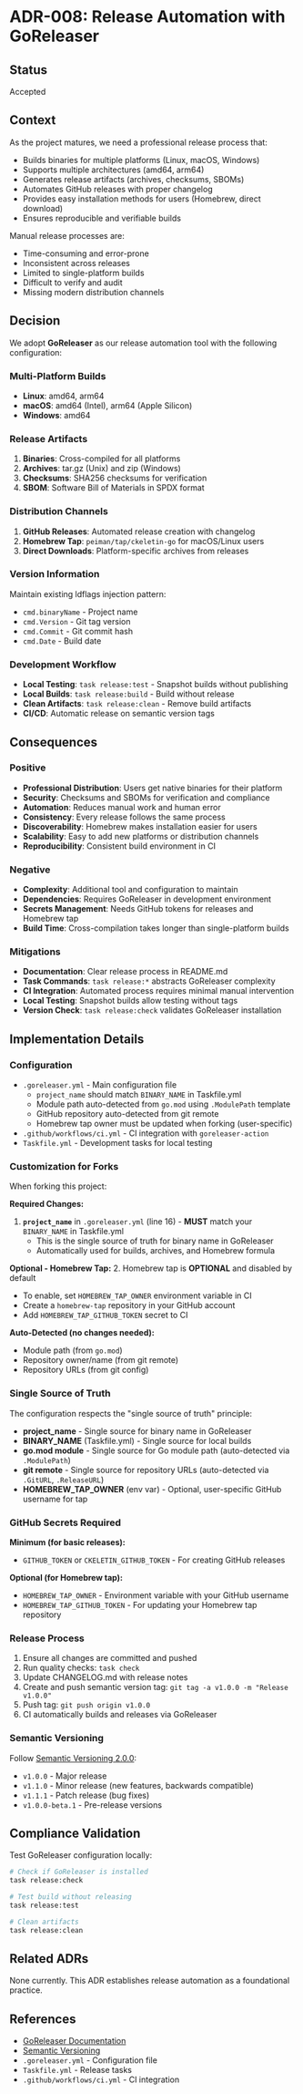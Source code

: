 # ADR-008: Release Automation with GoReleaser

## Status
Accepted

## Context

As the project matures, we need a professional release process that:
- Builds binaries for multiple platforms (Linux, macOS, Windows)
- Supports multiple architectures (amd64, arm64)
- Generates release artifacts (archives, checksums, SBOMs)
- Automates GitHub releases with proper changelog
- Provides easy installation methods for users (Homebrew, direct download)
- Ensures reproducible and verifiable builds

Manual release processes are:
- Time-consuming and error-prone
- Inconsistent across releases
- Limited to single-platform builds
- Difficult to verify and audit
- Missing modern distribution channels

## Decision

We adopt **GoReleaser** as our release automation tool with the following configuration:

### Multi-Platform Builds
- **Linux**: amd64, arm64
- **macOS**: amd64 (Intel), arm64 (Apple Silicon)
- **Windows**: amd64

### Release Artifacts
1. **Binaries**: Cross-compiled for all platforms
2. **Archives**: tar.gz (Unix) and zip (Windows)
3. **Checksums**: SHA256 checksums for verification
4. **SBOM**: Software Bill of Materials in SPDX format

### Distribution Channels
1. **GitHub Releases**: Automated release creation with changelog
2. **Homebrew Tap**: `peiman/tap/ckeletin-go` for macOS/Linux users
3. **Direct Downloads**: Platform-specific archives from releases

### Version Information
Maintain existing ldflags injection pattern:
- `cmd.binaryName` - Project name
- `cmd.Version` - Git tag version
- `cmd.Commit` - Git commit hash
- `cmd.Date` - Build date

### Development Workflow
- **Local Testing**: `task release:test` - Snapshot builds without publishing
- **Local Builds**: `task release:build` - Build without release
- **Clean Artifacts**: `task release:clean` - Remove build artifacts
- **CI/CD**: Automatic release on semantic version tags

## Consequences

### Positive

- **Professional Distribution**: Users get native binaries for their platform
- **Security**: Checksums and SBOMs for verification and compliance
- **Automation**: Reduces manual work and human error
- **Consistency**: Every release follows the same process
- **Discoverability**: Homebrew makes installation easier for users
- **Scalability**: Easy to add new platforms or distribution channels
- **Reproducibility**: Consistent build environment in CI

### Negative

- **Complexity**: Additional tool and configuration to maintain
- **Dependencies**: Requires GoReleaser in development environment
- **Secrets Management**: Needs GitHub tokens for releases and Homebrew tap
- **Build Time**: Cross-compilation takes longer than single-platform builds

### Mitigations

- **Documentation**: Clear release process in README.md
- **Task Commands**: `task release:*` abstracts GoReleaser complexity
- **CI Integration**: Automated process requires minimal manual intervention
- **Local Testing**: Snapshot builds allow testing without tags
- **Version Check**: `task release:check` validates GoReleaser installation

## Implementation Details

### Configuration
- `.goreleaser.yml` - Main configuration file
  - `project_name` should match `BINARY_NAME` in Taskfile.yml
  - Module path auto-detected from `go.mod` using `.ModulePath` template
  - GitHub repository auto-detected from git remote
  - Homebrew tap owner must be updated when forking (user-specific)
- `.github/workflows/ci.yml` - CI integration with `goreleaser-action`
- `Taskfile.yml` - Development tasks for local testing

### Customization for Forks
When forking this project:

**Required Changes:**
1. **`project_name`** in `.goreleaser.yml` (line 16) - **MUST** match your `BINARY_NAME` in Taskfile.yml
   - This is the single source of truth for binary name in GoReleaser
   - Automatically used for builds, archives, and Homebrew formula

**Optional - Homebrew Tap:**
2. Homebrew tap is **OPTIONAL** and disabled by default
   - To enable, set `HOMEBREW_TAP_OWNER` environment variable in CI
   - Create a `homebrew-tap` repository in your GitHub account
   - Add `HOMEBREW_TAP_GITHUB_TOKEN` secret to CI

**Auto-Detected (no changes needed):**
- Module path (from `go.mod`)
- Repository owner/name (from git remote)
- Repository URLs (from git config)

### Single Source of Truth
The configuration respects the "single source of truth" principle:
- **project_name** - Single source for binary name in GoReleaser
- **BINARY_NAME** (Taskfile.yml) - Single source for local builds
- **go.mod module** - Single source for Go module path (auto-detected via `.ModulePath`)
- **git remote** - Single source for repository URLs (auto-detected via `.GitURL`, `.ReleaseURL`)
- **HOMEBREW_TAP_OWNER** (env var) - Optional, user-specific GitHub username for tap

### GitHub Secrets Required

**Minimum (for basic releases):**
- `GITHUB_TOKEN` or `CKELETIN_GITHUB_TOKEN` - For creating GitHub releases

**Optional (for Homebrew tap):**
- `HOMEBREW_TAP_OWNER` - Environment variable with your GitHub username
- `HOMEBREW_TAP_GITHUB_TOKEN` - For updating your Homebrew tap repository

### Release Process
1. Ensure all changes are committed and pushed
2. Run quality checks: `task check`
3. Update CHANGELOG.md with release notes
4. Create and push semantic version tag: `git tag -a v1.0.0 -m "Release v1.0.0"`
5. Push tag: `git push origin v1.0.0`
6. CI automatically builds and releases via GoReleaser

### Semantic Versioning
Follow [Semantic Versioning 2.0.0](https://semver.org/):
- `v1.0.0` - Major release
- `v1.1.0` - Minor release (new features, backwards compatible)
- `v1.1.1` - Patch release (bug fixes)
- `v1.0.0-beta.1` - Pre-release versions

## Compliance Validation

Test GoReleaser configuration locally:

```bash
# Check if GoReleaser is installed
task release:check

# Test build without releasing
task release:test

# Clean artifacts
task release:clean
```

## Related ADRs

None currently. This ADR establishes release automation as a foundational practice.

## References

- [GoReleaser Documentation](https://goreleaser.com/)
- [Semantic Versioning](https://semver.org/)
- `.goreleaser.yml` - Configuration file
- `Taskfile.yml` - Release tasks
- `.github/workflows/ci.yml` - CI integration
